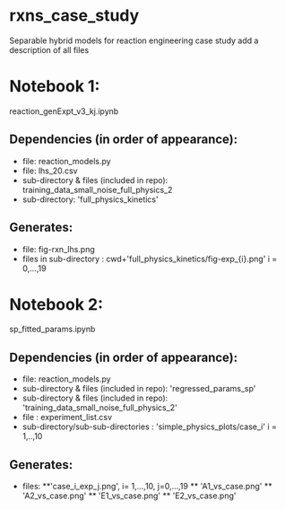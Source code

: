 # rxns_case_study
Separable hybrid models for reaction engineering case study
add a description of all files


# Notebook 1:
reaction_genExpt_v3_kj.ipynb

## Dependencies (in order of appearance):
* file: reaction_models.py
* file: lhs_20.csv
* sub-directory & files (included in repo): training_data_small_noise_full_physics_2
* sub-directory: 'full_physics_kinetics'

## Generates:
* file: fig-rxn_lhs.png
* files in sub-directory : cwd+'full_physics_kinetics/fig-exp_{i}.png' i = 0,...,19

# Notebook 2:
sp_fitted_params.ipynb

## Dependencies (in order of appearance):
* file: reaction_models.py
* sub-directory & files (included in repo): 'regressed_params_sp'
* sub-directory & files (included in repo): 'training_data_small_noise_full_physics_2'
* file : experiment_list.csv
* sub-directory/sub-sub-directories : 'simple_physics_plots/case_i' i = 1,..,10

## Generates:
* files: 
 **'case_i_exp_j.png', i= 1,...,10, j=0,...,19
 ** 'A1_vs_case.png'
 ** 'A2_vs_case.png'
 ** 'E1_vs_case.png'
 ** 'E2_vs_case.png'
